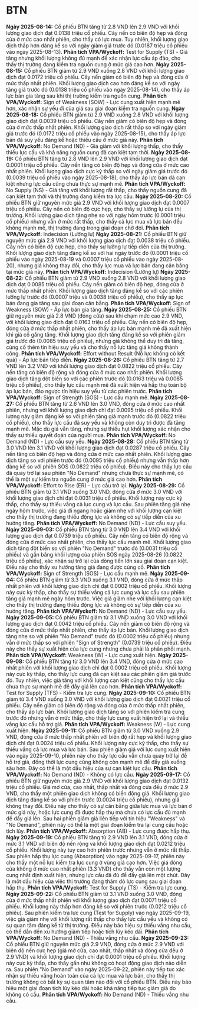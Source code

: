 # BTN

**Ngày 2025-08-14:** Cổ phiếu BTN tăng từ 2.8 VND lên 2.9 VND với khối lượng giao dịch đạt 0.0138 triệu cổ phiếu. Cây nến có biên độ hẹp và đóng cửa ở mức cao nhất phiên, cho thấy có lực mua. Tuy nhiên, khối lượng giao dịch thấp hơn đáng kể so với ngày giảm giá trước đó (0.0187 triệu cổ phiếu vào ngày 2025-08-13). **Phân tích VPA/Wyckoff:** Test for Supply (TS) - Giá tăng nhưng khối lượng không đủ mạnh để xác nhận lực cầu áp đảo, cho thấy thị trường đang kiểm tra nguồn cung ở mức giá cao hơn.
**Ngày 2025-08-15:** Cổ phiếu BTN giảm từ 2.9 VND xuống 2.8 VND với khối lượng giao dịch đạt 0.0172 triệu cổ phiếu. Cây nến giảm có biên độ hẹp và đóng cửa ở mức thấp nhất phiên. Khối lượng giao dịch cao hơn đáng kể so với ngày tăng giá trước đó (0.0138 triệu cổ phiếu vào ngày 2025-08-14), cho thấy áp lực bán gia tăng sau khi thị trường kiểm tra nguồn cung. **Phân tích VPA/Wyckoff:** Sign of Weakness (SOW) - Lực cung xuất hiện mạnh mẽ hơn, xác nhận sự yếu đi của giá sau giai đoạn kiểm tra nguồn cung.
**Ngày 2025-08-18:** Cổ phiếu BTN giảm từ 2.9 VND xuống 2.8 VND với khối lượng giao dịch đạt 0.0039 triệu cổ phiếu. Cây nến giảm có biên độ hẹp và đóng cửa ở mức thấp nhất phiên. Khối lượng giao dịch rất thấp so với ngày giảm giá trước đó (0.0172 triệu cổ phiếu vào ngày 2025-08-15), cho thấy áp lực bán đã suy yếu đáng kể hoặc thiếu cầu ở mức giá này. **Phân tích VPA/Wyckoff:** No Demand (ND) - Giá giảm với khối lượng thấp, cho thấy thiếu lực cầu và khả năng nguồn cung đã cạn kiệt tạm thời.
**Ngày 2025-08-19:** Cổ phiếu BTN tăng từ 2.8 VND lên 2.9 VND với khối lượng giao dịch đạt 0.0001 triệu cổ phiếu. Cây nến tăng có biên độ hẹp và đóng cửa ở mức cao nhất phiên. Khối lượng giao dịch cực kỳ thấp so với ngày giảm giá trước đó (0.0039 triệu cổ phiếu vào ngày 2025-08-18), cho thấy áp lực bán đã cạn kiệt nhưng lực cầu cũng chưa thực sự mạnh mẽ. **Phân tích VPA/Wyckoff:** No Supply (NS) - Giá tăng với khối lượng rất thấp, cho thấy nguồn cung đã cạn kiệt tạm thời và thị trường đang kiểm tra lực cầu.
**Ngày 2025-08-20:** Cổ phiếu BTN giữ nguyên mức giá 2.9 VND với khối lượng giao dịch đạt 0.0007 triệu cổ phiếu. Cây nến có biên độ cực hẹp, cho thấy sự lưỡng lự của thị trường. Khối lượng giao dịch tăng nhẹ so với ngày hôm trước (0.0001 triệu cổ phiếu) nhưng vẫn ở mức rất thấp, cho thấy cả lực mua và lực bán đều không mạnh mẽ, thị trường đang trong giai đoạn chờ đợi. **Phân tích VPA/Wyckoff:** Indecision (Lưỡng lự)
**Ngày 2025-08-21:** Cổ phiếu BTN giữ nguyên mức giá 2.9 VND với khối lượng giao dịch đạt 0.0038 triệu cổ phiếu. Cây nến có biên độ cực hẹp, cho thấy sự lưỡng lự tiếp diễn của thị trường. Khối lượng giao dịch tăng đáng kể so với hai ngày trước đó (0.0001 triệu cổ phiếu vào ngày 2025-08-19 và 0.0007 triệu cổ phiếu vào ngày 2025-08-20), nhưng giá không thay đổi, cho thấy lực mua và lực bán đang cân bằng tại mức giá này. **Phân tích VPA/Wyckoff:** Indecision (Lưỡng lự)
**Ngày 2025-08-22:** Cổ phiếu BTN giảm từ 2.9 VND xuống 2.8 VND với khối lượng giao dịch đạt 0.0085 triệu cổ phiếu. Cây nến giảm có biên độ hẹp, đóng cửa ở mức thấp nhất phiên. Khối lượng giao dịch tăng đáng kể so với các phiên lưỡng lự trước đó (0.0007 triệu và 0.0038 triệu cổ phiếu), cho thấy áp lực bán đang gia tăng sau giai đoạn cân bằng. **Phân tích VPA/Wyckoff:** Sign of Weakness (SOW) - Áp lực bán gia tăng.
**Ngày 2025-08-25:** Cổ phiếu BTN giữ nguyên mức giá 2.8 VND (đóng cửa) sau khi chạm mức cao 2.9 VND, với khối lượng giao dịch đạt 0.0163 triệu cổ phiếu. Cây nến có biên độ hẹp, đóng cửa ở mức thấp nhất phiên, cho thấy áp lực bán mạnh mẽ đã xuất hiện khi giá cố gắng tăng. Khối lượng giao dịch tăng đáng kể so với phiên giảm giá trước đó (0.0085 triệu cổ phiếu), nhưng giá không thể duy trì đà tăng, củng cố thêm tín hiệu suy yếu và cho thấy nỗ lực tăng giá không thành công. **Phân tích VPA/Wyckoff:** Effort without Result (Nỗ lực không có kết quả) - Áp lực bán tiếp diễn.
**Ngày 2025-08-26:** Cổ phiếu BTN tăng từ 2.7 VND lên 3.2 VND với khối lượng giao dịch đạt 0.0822 triệu cổ phiếu. Cây nến tăng có biên độ rộng và đóng cửa ở mức cao nhất phiên. Khối lượng giao dịch tăng đột biến so với các phiên trước đó (0.0163 triệu và 0.0085 triệu cổ phiếu), cho thấy lực cầu mạnh mẽ đã xuất hiện và hấp thụ toàn bộ áp lực bán, đảo ngược tín hiệu suy yếu từ các phiên trước. **Phân tích VPA/Wyckoff:** Sign of Strength (SOS) - Lực cầu mạnh mẽ.
**Ngày 2025-08-27:** Cổ phiếu BTN tăng từ 2.6 VND lên 3.0 VND, đóng cửa ở mức cao nhất phiên, nhưng với khối lượng giao dịch chỉ đạt 0.0095 triệu cổ phiếu. Khối lượng này giảm đáng kể so với phiên tăng giá mạnh trước đó (0.0822 triệu cổ phiếu), cho thấy lực cầu đã suy yếu và không còn duy trì được đà tăng mạnh mẽ. Mặc dù giá vẫn tăng, nhưng sự thiếu hụt khối lượng xác nhận cho thấy sự thiếu quyết đoán của người mua. **Phân tích VPA/Wyckoff:** No Demand (ND) - Lực cầu suy yếu.
**Ngày 2025-08-28:** Cổ phiếu BTN tăng từ 3.0 VND lên 3.1 VND với khối lượng giao dịch đạt 0.0287 triệu cổ phiếu. Cây nến tăng có biên độ hẹp và đóng cửa ở mức cao nhất phiên. Khối lượng giao dịch tăng so với phiên trước đó (0.0095 triệu cổ phiếu) nhưng vẫn thấp hơn đáng kể so với phiên SOS (0.0822 triệu cổ phiếu). Điều này cho thấy lực cầu đã quay trở lại sau phiên "No Demand" nhưng chưa thực sự mạnh mẽ, có thể là một sự kiểm tra nguồn cung ở mức giá cao hơn. **Phân tích VPA/Wyckoff:** Effort to Rise (ER) - Lực cầu trở lại.
**Ngày 2025-08-29:** Cổ phiếu BTN giảm từ 3.1 VND xuống 3.0 VND, đóng cửa ở mức 3.0 VND với khối lượng giao dịch chỉ đạt 0.0031 triệu cổ phiếu. Khối lượng này cực kỳ thấp, cho thấy sự thiếu vắng cả lực cung và lực cầu. Sau phiên tăng giá nhẹ ngày hôm trước, việc giá đi ngang hoặc giảm nhẹ với khối lượng cạn kiệt cho thấy thị trường đang thiếu động lực và không có sự tiếp diễn của xu hướng tăng. **Phân tích VPA/Wyckoff:** No Demand (ND) - Lực cầu suy yếu.
**Ngày 2025-09-03:** Cổ phiếu BTN tăng từ 3.0 VND lên 3.4 VND với khối lượng giao dịch đạt 0.0739 triệu cổ phiếu. Cây nến tăng có biên độ rộng và đóng cửa ở mức cao nhất phiên, cho thấy lực cầu mạnh mẽ. Khối lượng giao dịch tăng đột biến so với phiên "No Demand" trước đó (0.0031 triệu cổ phiếu) và gần bằng khối lượng của phiên SOS ngày 2025-08-26 (0.0822 triệu cổ phiếu), xác nhận sự trở lại của dòng tiền lớn sau giai đoạn cạn kiệt. Điều này cho thấy xu hướng tăng giá đang được củng cố. **Phân tích VPA/Wyckoff:** Sign of Strength (SOS) - Lực cầu mạnh mẽ.
**Ngày 2025-09-04:** Cổ phiếu BTN giảm từ 3.3 VND xuống 3.1 VND, đóng cửa ở mức thấp nhất phiên với khối lượng giao dịch chỉ đạt 0.0002 triệu cổ phiếu. Khối lượng này cực kỳ thấp, cho thấy sự thiếu vắng cả lực cung và lực cầu sau phiên tăng giá mạnh mẽ ngày hôm trước. Việc giá giảm nhẹ với khối lượng cạn kiệt cho thấy thị trường đang thiếu động lực và không có sự tiếp diễn của xu hướng tăng. **Phân tích VPA/Wyckoff:** No Demand (ND) - Lực cầu suy yếu.
**Ngày 2025-09-05:** Cổ phiếu BTN giảm từ 3.1 VND xuống 3.0 VND với khối lượng giao dịch đạt 0.0042 triệu cổ phiếu. Cây nến giảm có biên độ rộng và đóng cửa ở mức thấp nhất phiên, cho thấy áp lực bán. Khối lượng giao dịch tăng nhẹ so với phiên "No Demand" trước đó (0.0002 triệu cổ phiếu) nhưng vẫn ở mức thấp so với phiên "Sign of Strength" (0.0739 triệu cổ phiếu). Điều này cho thấy sự xuất hiện của lực cung nhưng chưa phải là phân phối mạnh. **Phân tích VPA/Wyckoff:** Weakness (W) - Lực cung xuất hiện.
**Ngày 2025-09-08:** Cổ phiếu BTN tăng từ 3.0 VND lên 3.4 VND, đóng cửa ở mức cao nhất phiên với khối lượng giao dịch chỉ đạt 0.0002 triệu cổ phiếu. Khối lượng này cực kỳ thấp, cho thấy lực cung đã cạn kiệt sau các phiên giảm giá trước đó. Tuy nhiên, việc giá tăng với khối lượng cạn kiệt cũng cho thấy lực cầu chưa thực sự mạnh mẽ để đẩy giá lên cao hơn. **Phân tích VPA/Wyckoff:** Test for Supply (TFS) - Kiểm tra lực cung.
**Ngày 2025-09-10:** Cổ phiếu BTN giảm từ 3.4 VND xuống 3.0 VND với khối lượng giao dịch đạt 0.0021 triệu cổ phiếu. Cây nến giảm có biên độ rộng và đóng cửa ở mức thấp nhất phiên, cho thấy áp lực bán. Khối lượng giao dịch tăng so với phiên kiểm tra cung trước đó nhưng vẫn ở mức thấp, cho thấy lực cung xuất hiện trở lại và thiếu vắng lực cầu hỗ trợ giá. **Phân tích VPA/Wyckoff:** Weakness (W) - Lực cung xuất hiện.
**Ngày 2025-09-11:** Cổ phiếu BTN giảm từ 3.0 VND xuống 2.9 VND, đóng cửa ở mức thấp nhất phiên với biên độ rất hẹp và khối lượng giao dịch chỉ đạt 0.0024 triệu cổ phiếu. Khối lượng này cực kỳ thấp, cho thấy sự thiếu vắng cả lực mua và lực bán. Sau phiên giảm giá với lực cung xuất hiện vào ngày 2025-09-10, phiên này cho thấy lực cầu vẫn chưa quay trở lại để hỗ trợ giá, đồng thời lực cung cũng không còn mạnh mẽ để đẩy giá xuống sâu hơn. Đây có thể là một dấu hiệu của sự cạn kiệt lực cầu. **Phân tích VPA/Wyckoff:** No Demand (ND) - Không có lực cầu.
**Ngày 2025-09-17:** Cổ phiếu BTN giữ nguyên mức giá 2.9 VND với khối lượng giao dịch đạt 0.0132 triệu cổ phiếu. Giá mở cửa, cao nhất, thấp nhất và đóng cửa đều ở mức 2.9 VND, cho thấy một phiên giao dịch không có biến động giá. Khối lượng giao dịch tăng đáng kể so với phiên trước (0.0024 triệu cổ phiếu), nhưng giá không thay đổi. Điều này cho thấy có sự cân bằng giữa lực mua và lực bán ở mức giá này, hoặc lực cung đã được hấp thụ mà chưa có lực cầu đủ mạnh để đẩy giá lên. Sau hai phiên giảm giá liên tiếp với tín hiệu "Weakness" và "No Demand", phiên này có thể là một giai đoạn kiểm tra lại cung cầu hoặc tích lũy. **Phân tích VPA/Wyckoff:** Absorption (AB) - Lực cung được hấp thụ.
**Ngày 2025-09-19:** Cổ phiếu BTN tăng từ 2.9 VND lên 3.1 VND, đóng cửa ở mức 3.1 VND với biên độ nến rộng và khối lượng giao dịch đạt 0.0212 triệu cổ phiếu. Khối lượng này tuy cao hơn phiên trước nhưng vẫn ở mức rất thấp. Sau phiên hấp thụ lực cung (Absorption) vào ngày 2025-09-17, phiên này cho thấy một nỗ lực kiểm tra lực cung ở vùng giá cao hơn. Việc giá đóng cửa không ở mức cao nhất phiên (3.3 VND) cho thấy vẫn còn một lượng cung nhất định xuất hiện, nhưng lực cầu đã đủ để đẩy giá lên một chút. Đây là một dấu hiệu của việc thị trường đang thăm dò lực cung sau giai đoạn hấp thụ. **Phân tích VPA/Wyckoff:** Test for Supply (TS) - Kiểm tra lực cung.
**Ngày 2025-09-22:** Cổ phiếu BTN giảm từ 3.1 VND xuống 3.0 VND, đóng cửa ở mức thấp nhất phiên với khối lượng giao dịch đạt 0.0071 triệu cổ phiếu. Khối lượng này thấp hơn đáng kể so với phiên trước (0.0212 triệu cổ phiếu). Sau phiên kiểm tra lực cung (Test for Supply) vào ngày 2025-09-19, việc giá giảm nhẹ với khối lượng rất thấp cho thấy lực cầu yếu và không có sự quan tâm đáng kể từ thị trường. Điều này báo hiệu sự thiếu vắng nhu cầu, có thể dẫn đến xu hướng giảm tiếp hoặc tích lũy kéo dài. **Phân tích VPA/Wyckoff:** No Demand (ND) - Thiếu vắng nhu cầu.
**Ngày 2025-09-23:** Cổ phiếu BTN giữ nguyên mức giá 2.9 VND, đóng cửa ở mức 2.9 VND với biên độ nến cực hẹp (giá mở cửa, cao nhất, thấp nhất và đóng cửa đều ở 2.9 VND) và khối lượng giao dịch chỉ đạt 0.0001 triệu cổ phiếu. Khối lượng này cực kỳ thấp, cho thấy gần như không có hoạt động giao dịch nào diễn ra. Sau phiên "No Demand" vào ngày 2025-09-22, phiên này tiếp tục xác nhận sự thiếu vắng hoàn toàn của cả lực mua và lực bán, cho thấy thị trường không có bất kỳ sự quan tâm nào đối với cổ phiếu BTN. Điều này báo hiệu một giai đoạn tích lũy kéo dài hoặc khả năng tiếp tục giảm giá do không có cầu. **Phân tích VPA/Wyckoff:** No Demand (ND) - Thiếu vắng nhu cầu.

